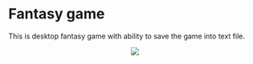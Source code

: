 **Fantasy game**
==========
<p>
This is desktop fantasy game with ability to save the game into text file.
</p>
<p align="center">
  <img src="https://cloud.githubusercontent.com/assets/13850045/16806370/8a3c00ee-4914-11e6-97d9-64a607df5e4d.png">
</p>

